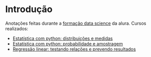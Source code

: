 # Introdução

Anotações feitas durante a [formação data science](https://cursos.alura.com.br/formacao-data-science) da alura. Cursos realizados:

- [Estatística com python: distribuições e medidas](https://cursos.alura.com.br/course/estatistica-distribuicoes-e-medidas)
- [Estatística com python: probabilidade e amostragem](https://cursos.alura.com.br/course/estatistica-probabilidade-e-amostragem)
- [Regressão linear: testando relações e prevendo resultados](./curso-3.md)